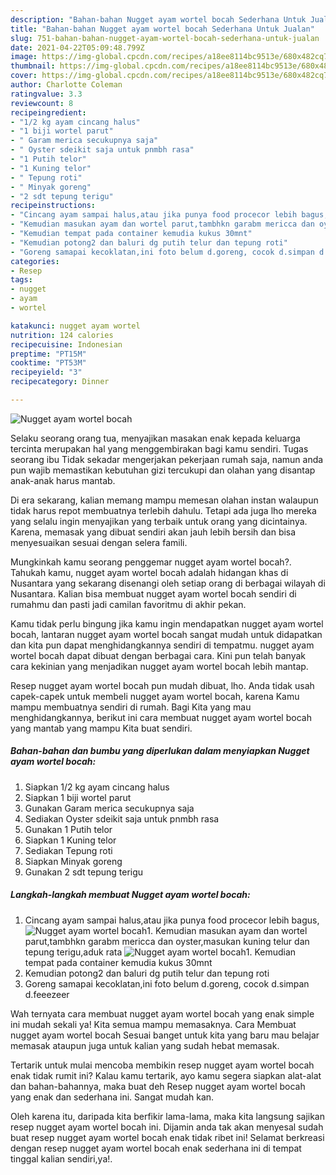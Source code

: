 ```yaml
---
description: "Bahan-bahan Nugget ayam wortel bocah Sederhana Untuk Jualan"
title: "Bahan-bahan Nugget ayam wortel bocah Sederhana Untuk Jualan"
slug: 751-bahan-bahan-nugget-ayam-wortel-bocah-sederhana-untuk-jualan
date: 2021-04-22T05:09:48.799Z
image: https://img-global.cpcdn.com/recipes/a18ee8114bc9513e/680x482cq70/nugget-ayam-wortel-bocah-foto-resep-utama.jpg
thumbnail: https://img-global.cpcdn.com/recipes/a18ee8114bc9513e/680x482cq70/nugget-ayam-wortel-bocah-foto-resep-utama.jpg
cover: https://img-global.cpcdn.com/recipes/a18ee8114bc9513e/680x482cq70/nugget-ayam-wortel-bocah-foto-resep-utama.jpg
author: Charlotte Coleman
ratingvalue: 3.3
reviewcount: 8
recipeingredient:
- "1/2 kg ayam cincang halus"
- "1 biji wortel parut"
- " Garam merica secukupnya saja"
- " Oyster sdeikit saja untuk pnmbh rasa"
- "1 Putih telor"
- "1 Kuning telor"
- " Tepung roti"
- " Minyak goreng"
- "2 sdt tepung terigu"
recipeinstructions:
- "Cincang ayam sampai halus,atau jika punya food procecor lebih bagus,"
- "Kemudian masukan ayam dan wortel parut,tambhkn garabm mericca dan oyster,masukan kuning telur dan tepung terigu,aduk rata"
- "Kemudian tempat pada container kemudia kukus 30mnt"
- "Kemudian potong2 dan baluri dg putih telur dan tepung roti"
- "Goreng samapai kecoklatan,ini foto belum d.goreng, cocok d.simpan d.feeezeer"
categories:
- Resep
tags:
- nugget
- ayam
- wortel

katakunci: nugget ayam wortel 
nutrition: 124 calories
recipecuisine: Indonesian
preptime: "PT15M"
cooktime: "PT53M"
recipeyield: "3"
recipecategory: Dinner

---
```



![Nugget ayam wortel bocah](https://img-global.cpcdn.com/recipes/a18ee8114bc9513e/680x482cq70/nugget-ayam-wortel-bocah-foto-resep-utama.jpg)

Selaku seorang orang tua, menyajikan masakan enak kepada keluarga tercinta merupakan hal yang menggembirakan bagi kamu sendiri. Tugas seorang ibu Tidak sekadar mengerjakan pekerjaan rumah saja, namun anda pun wajib memastikan kebutuhan gizi tercukupi dan olahan yang disantap anak-anak harus mantab.

Di era  sekarang, kalian memang mampu memesan olahan instan walaupun tidak harus repot membuatnya terlebih dahulu. Tetapi ada juga lho mereka yang selalu ingin menyajikan yang terbaik untuk orang yang dicintainya. Karena, memasak yang dibuat sendiri akan jauh lebih bersih dan bisa menyesuaikan sesuai dengan selera famili. 



Mungkinkah kamu seorang penggemar nugget ayam wortel bocah?. Tahukah kamu, nugget ayam wortel bocah adalah hidangan khas di Nusantara yang sekarang disenangi oleh setiap orang di berbagai wilayah di Nusantara. Kalian bisa membuat nugget ayam wortel bocah sendiri di rumahmu dan pasti jadi camilan favoritmu di akhir pekan.

Kamu tidak perlu bingung jika kamu ingin mendapatkan nugget ayam wortel bocah, lantaran nugget ayam wortel bocah sangat mudah untuk didapatkan dan kita pun dapat menghidangkannya sendiri di tempatmu. nugget ayam wortel bocah dapat dibuat dengan berbagai cara. Kini pun telah banyak cara kekinian yang menjadikan nugget ayam wortel bocah lebih mantap.

Resep nugget ayam wortel bocah pun mudah dibuat, lho. Anda tidak usah capek-capek untuk membeli nugget ayam wortel bocah, karena Kamu mampu membuatnya sendiri di rumah. Bagi Kita yang mau menghidangkannya, berikut ini cara membuat nugget ayam wortel bocah yang mantab yang mampu Kita buat sendiri.

<!--inarticleads1-->

##### Bahan-bahan dan bumbu yang diperlukan dalam menyiapkan Nugget ayam wortel bocah:

1. Siapkan 1/2 kg ayam cincang halus
1. Siapkan 1 biji wortel parut
1. Gunakan  Garam merica secukupnya saja
1. Sediakan  Oyster sdeikit saja untuk pnmbh rasa
1. Gunakan 1 Putih telor
1. Siapkan 1 Kuning telor
1. Sediakan  Tepung roti
1. Siapkan  Minyak goreng
1. Gunakan 2 sdt tepung terigu




<!--inarticleads2-->

##### Langkah-langkah membuat Nugget ayam wortel bocah:

1. Cincang ayam sampai halus,atau jika punya food procecor lebih bagus,
<img src="https://img-global.cpcdn.com/steps/b14ce0e5045cd972/160x128cq70/nugget-ayam-wortel-bocah-langkah-memasak-1-foto.jpg" alt="Nugget ayam wortel bocah">1. Kemudian masukan ayam dan wortel parut,tambhkn garabm mericca dan oyster,masukan kuning telur dan tepung terigu,aduk rata
<img src="https://img-global.cpcdn.com/steps/9bde474dd3ac995f/160x128cq70/nugget-ayam-wortel-bocah-langkah-memasak-2-foto.jpg" alt="Nugget ayam wortel bocah">1. Kemudian tempat pada container kemudia kukus 30mnt
1. Kemudian potong2 dan baluri dg putih telur dan tepung roti
1. Goreng samapai kecoklatan,ini foto belum d.goreng, cocok d.simpan d.feeezeer




Wah ternyata cara membuat nugget ayam wortel bocah yang enak simple ini mudah sekali ya! Kita semua mampu memasaknya. Cara Membuat nugget ayam wortel bocah Sesuai banget untuk kita yang baru mau belajar memasak ataupun juga untuk kalian yang sudah hebat memasak.

Tertarik untuk mulai mencoba membikin resep nugget ayam wortel bocah enak tidak rumit ini? Kalau kamu tertarik, ayo kamu segera siapkan alat-alat dan bahan-bahannya, maka buat deh Resep nugget ayam wortel bocah yang enak dan sederhana ini. Sangat mudah kan. 

Oleh karena itu, daripada kita berfikir lama-lama, maka kita langsung sajikan resep nugget ayam wortel bocah ini. Dijamin anda tak akan menyesal sudah buat resep nugget ayam wortel bocah enak tidak ribet ini! Selamat berkreasi dengan resep nugget ayam wortel bocah enak sederhana ini di tempat tinggal kalian sendiri,ya!.

